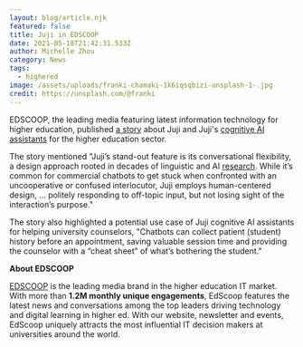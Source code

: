 ```yaml
---
layout: blog/article.njk
featured: false
title: Juji in EDSCOOP
date: 2021-05-18T21:42:31.533Z
author: Michelle Zhou
category: News
tags:
  - highered
image: /assets/uploads/franki-chamaki-1k6iqsqbizi-unsplash-1-.jpg
credit: https://unsplash.com/@franki
---
```

EDSCOOP, the leading media featuring latest information technology for higher education, published [a story](https://edscoop.com/ai-chatbot-juji-higher-education/) about Juji and Juji's [cognitive AI assistants](https://juji.io/#juji-smarts) for the higher education sector. 

The story mentioned "Juji’s stand-out feature is its conversational flexibility, a design approach rooted in decades of linguistic and AI [research](https://nlp.stanford.edu/acvogel/groszsidner.pdf). While it’s common for commercial chatbots to get stuck when confronted with an uncooperative or confused interlocutor, Juji employs human-centered design, ... politely responding to off-topic input, but not losing sight of the interaction’s purpose."

The story also highlighted a potential use case of Juji cognitive AI assistants for helping university counselors, "Chatbots can collect patient (student) history before an appointment, saving valuable session time and providing the counselor with a “cheat sheet” of what’s bothering the student."

**About EDSCOOP**

[EDSCOOP](https://edscoop.com/contact/) is the leading media brand in the higher education IT market. With more than **1.2M monthly unique engagements**, EdScoop features the latest news and conversations among the top leaders driving technology and digital learning in higher ed. With our website, newsletter and events, EdScoop uniquely attracts the most influential IT decision makers at universities around the world.